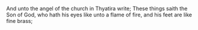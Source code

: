And unto the angel of the church in Thyatira write; These things saith the Son of God, who hath his eyes like unto a flame of fire, and his feet are like fine brass;
